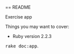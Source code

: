 == README

Exercise app

Things you may want to cover:

* Ruby version 2.2.3



<tt>rake doc:app</tt>.
